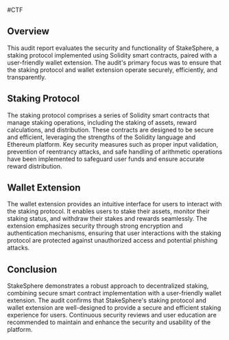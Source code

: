 #CTF

## Overview

This audit report evaluates the security and functionality of StakeSphere, a staking protocol implemented using Solidity smart contracts, paired with a user-friendly wallet extension. The audit's primary focus was to ensure that the staking protocol and wallet extension operate securely, efficiently, and transparently.

## Staking Protocol

The staking protocol comprises a series of Solidity smart contracts that manage staking operations, including the staking of assets, reward calculations, and distribution. These contracts are designed to be secure and efficient, leveraging the strengths of the Solidity language and Ethereum platform. Key security measures such as proper input validation, prevention of reentrancy attacks, and safe handling of arithmetic operations have been implemented to safeguard user funds and ensure accurate reward distribution.

## Wallet Extension

The wallet extension provides an intuitive interface for users to interact with the staking protocol. It enables users to stake their assets, monitor their staking status, and withdraw their stakes and rewards seamlessly. The extension emphasizes security through strong encryption and authentication mechanisms, ensuring that user interactions with the staking protocol are protected against unauthorized access and potential phishing attacks.

## Conclusion

StakeSphere demonstrates a robust approach to decentralized staking, combining secure smart contract implementation with a user-friendly wallet extension. The audit confirms that StakeSphere's staking protocol and wallet extension are well-designed to provide a secure and efficient staking experience for users. Continuous security reviews and user education are recommended to maintain and enhance the security and usability of the platform.
